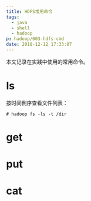```yaml
---
title: HDFS常用命令
tags:
  - java
  - shell
  - hadoop
p: hadoop/003-hdfs-cmd
date: 2018-12-12 17:33:07
---
```


本文记录在实践中使用的常用命令。

# ls
按时间倒序查看文件列表：
```shell
# hadoop fs -ls -t /dir
```

# get

# put

# cat

